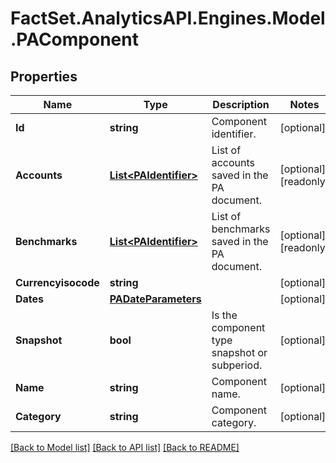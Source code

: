 # FactSet.AnalyticsAPI.Engines.Model.PAComponent

## Properties

Name | Type | Description | Notes
------------ | ------------- | ------------- | -------------
**Id** | **string** | Component identifier. | [optional] 
**Accounts** | [**List&lt;PAIdentifier&gt;**](PAIdentifier.md) | List of accounts saved in the PA document. | [optional] [readonly] 
**Benchmarks** | [**List&lt;PAIdentifier&gt;**](PAIdentifier.md) | List of benchmarks saved in the PA document. | [optional] [readonly] 
**Currencyisocode** | **string** |  | [optional] 
**Dates** | [**PADateParameters**](PADateParameters.md) |  | [optional] 
**Snapshot** | **bool** | Is the component type snapshot or subperiod. | [optional] 
**Name** | **string** | Component name. | [optional] 
**Category** | **string** | Component category. | [optional] 

[[Back to Model list]](../README.md#documentation-for-models) [[Back to API list]](../README.md#documentation-for-api-endpoints) [[Back to README]](../README.md)

